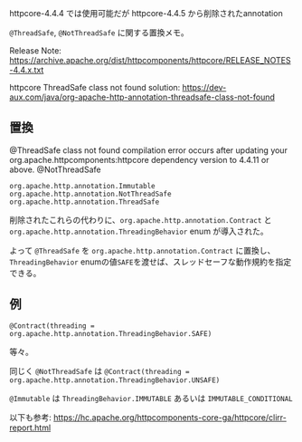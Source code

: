 httpcore-4.4.4 では使用可能だが httpcore-4.4.5 から削除されたannotation

`@ThreadSafe`, `@NotThreadSafe` に関する置換メモ。


Release Note:
https://archive.apache.org/dist/httpcomponents/httpcore/RELEASE_NOTES-4.4.x.txt 

httpcore ThreadSafe class not found solution:
https://dev-aux.com/java/org-apache-http-annotation-threadsafe-class-not-found


## 置換

@ThreadSafe class not found compilation error occurs after updating your org.apache.httpcomponents:httpcore dependency version to 4.4.11 or above.
@NotThreadSafe 

```
org.apache.http.annotation.Immutable
org.apache.http.annotation.NotThreadSafe
org.apache.http.annotation.ThreadSafe
```
削除されたこれらの代わりに、`org.apache.http.annotation.Contract` と`org.apache.http.annotation.ThreadingBehavior` enum が導入された。

よって `@ThreadSafe` を `org.apache.http.annotation.Contract` に置換し、`ThreadingBehavior` enumの値`SAFE`を渡せば、スレッドセーフな動作規約を指定できる。


## 例
```
@Contract(threading = org.apache.http.annotation.ThreadingBehavior.SAFE)
```

等々。

同じく `@NotThreadSafe` は `@Contract(threading = org.apache.http.annotation.ThreadingBehavior.UNSAFE)`

`@Immutable` は `ThreadingBehavior.IMMUTABLE` あるいは `IMMUTABLE_CONDITIONAL`

以下も参考: 
https://hc.apache.org/httpcomponents-core-ga/httpcore/clirr-report.html
